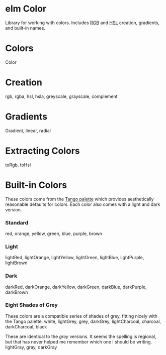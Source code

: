 # elm Color

Library for working with colors. Includes [RGB](https://en.wikipedia.org/wiki/RGB_color_model) and [HSL](http://en.wikipedia.org/wiki/HSL_and_HSV) creation, gradients, and built-in names.

# Colors

Color


# Creation

rgb, rgba, hsl, hsla, greyscale, grayscale, complement


# Gradients

Gradient, linear, radial


# Extracting Colors

toRgb, toHsl


# Built-in Colors

These colors come from the [Tango palette](http://tango.freedesktop.org/Tango_Icon_Theme_Guidelines) which provides aesthetically reasonable defaults for colors. Each color also comes with a light and dark version.


### Standard

red, orange, yellow, green, blue, purple, brown


### Light

lightRed, lightOrange, lightYellow, lightGreen, lightBlue, lightPurple, lightBrown


### Dark

darkRed, darkOrange, darkYellow, darkGreen, darkBlue, darkPurple, darkBrown


### Eight Shades of Grey

These colors are a compatible series of shades of grey, fitting nicely with the Tango palette. white, lightGrey, grey, darkGrey, lightCharcoal, charcoal, darkCharcoal, black

These are identical to the *grey* versions. It seems the spelling is regional, but that has never helped me remember which one I should be writing. lightGray, gray, darkGray
